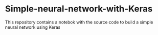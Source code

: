 # Simple-neural-network-with-Keras
This repository contains a notebok with the source code to build a simple neural network using Keras
